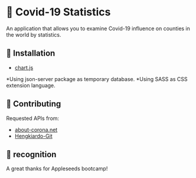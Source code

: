 # :test_tube: Covid-19 Statistics

An application that allows you to examine Covid-19 influence on counties in the world by statistics.

## :wrench: Installation

- [chart.js](https://www.chartjs.org/)

*Using json-server package as temporary database.
*Using SASS as CSS extension language.

## :rocket: Contributing

Requested APIs from:
- [about-corona.net](https://about-corona.net/)
- [Hengkiardo-Git](https://github.com/hengkiardo/restcountries)

## :beers: recognition 

A great thanks for Appleseeds bootcamp!